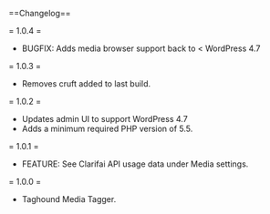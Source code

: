 ==Changelog==

= 1.0.4 =
* BUGFIX: Adds media browser support back to < WordPress 4.7

= 1.0.3 =
* Removes cruft added to last build.

= 1.0.2 =
* Updates admin UI to support WordPress 4.7
* Adds a minimum required PHP version of 5.5.

= 1.0.1 =
* FEATURE: See Clarifai API usage data under Media settings.

= 1.0.0 =
* Taghound Media Tagger.
